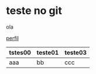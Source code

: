 # teste no git


ola

[perfil][perfil]


[perfil]: https://github.com/wll8090/

tstes00|teste01|teste03
-|-|-
aaa|bb|ccc
